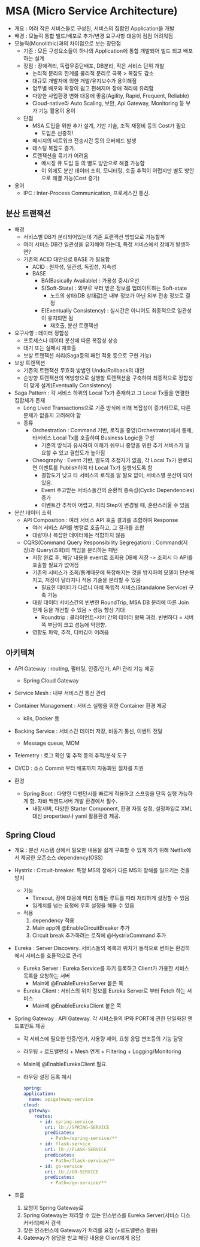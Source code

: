 # MSA (Micro Service Architecture)

- 개요 : 여러 작은 서비스들로 구성된, 서비스의 집합인 Application을 개발
- 배경 : 모놀릭 통합 빌드/배포로 추가/변경 요구사항 대응이 점점 어려워짐
- 모놀릭(Monolithic)과의 차이점으로 보는 장단점
  - 기존 : 모든 구성요소들이 하나의 Application에 통합 개발되어 빌드 되고 배포하는 설계
  - 장점 : 장애격리, 독립무중단배포, DB분리, 작은 서비스 단위 개발
    - 논리적 분리의 한계를 물리적 분리로 극복 > 복잡도 감소
    - 대규모 개발자에 의한 개발/유지보수가 용이해짐
    - 업무별 배포와 확장이 쉽고 편해지며 장애 격리에 유리함
    - 다양한 사업환경 변화 대응에 좋음(Agility, Rapid, Frequent, Reliable)
    - Cloud-native라 Auto Scaling, 보안, Api Gateway, Monitoring 등 부가 기능 활용이 용이
  - 단점
    - MSA 도입을 위한 추가 설계, 기반 기술, 조직 재정비 등의 Cost가 필요
      - 도입은 신중히!
    - 메시지의 네트워크 전송시간 등의 오버헤드 발생
    - 테스팅 복잡도 증가.
    - 트랜잭션을 묶기가 어려움
      - 메시징 큐 도입 등 의 별도 방안으로 해결 가능함
      - 이 외에도 분산 데이터 조회, 모니터링, 호출 추적이 어렵지만 별도 방안으로 해결 가능(Cost 증가)
- 용어
  - IPC : Inter-Process Communication, 프로세스간 통신.

## 분산 트랜잭션

- 배경
  - 서비스별 DB가 분리되어있는데 기존 트랜잭션 방법으로 가능할까
  - 여러 서비스 DB간 일관성을 유지해야 하는데, 특정 서비스에서 장애가 발생하면?
  - 기존의 ACID 대안으로 BASE 가 필요함
    - ACID : 원자성, 일관성, 독립성, 지속성
    - BASE
      - BA(Basically Available) : 가용성 중시/우선
      - S(Soft-State) : 외부로 부터 받은 정보를 업데이트하는 Soft-state
        - 노드의 상태(DB 상태값)은 내부 정보가 아닌 외부 전송 정보로 결정
      - E(Eventually Consistency) : 실시간은 아니어도 최종적으로 일관성이 유지되면 됨
        - 재호출, 분산 트랜잭션
- 요구사항 : 데이터 정합성
  - 프로세스나 데이터 분산에 따른 복잡성 상승
  - 대기 또는 실패시 재호출
  - 보상 트랜잭션 처리(Saga등의 패턴 적용 등으로 구현 가능)
- 보상 트랜잭션
  - 기존의 트랜잭션 무효화 방법인 Undo/Rollback의 대안
  - 순방향 트랜잭션의 역방향으로 실행할 트랜잭션을 구축하여 최종적으로 정합성이 맞게 설계(Eventually Consistency)
- Saga Pattern : 각 서비스 하위의 Local Tx가 존재하고 그 Local Tx들을 연결한 집합체가 존재
  - Long Lived Transactions으로 기존 방식에 비해 복잡성이 증가하므로, 다른 문제가 없을지 고려해야 함
  - 종류
    - Orchestration : Command 기반, 로직을 중앙(Orchestrator)에서 통제, 타서비스 Local Tx를 호출하여 Business Logic을 구성
      - 기존의 방식과 유사하여 이해가 쉬우나 중앙을 위한 추가 서비스가 필요할 수 있고 결합도가 높아짐
    - Cheography : Event 기반, 별도의 조정자가 없음, 각 Local Tx가 완료되면 이벤트를 Publish하여 타 Local Tx가 실행되도록 함
      - 결합도가 낮고 타 서비스의 로직을 알 필요 없이, 서비스별 분산이 되어 있음.
      - Event 주고받는 서비스들간의 순환적 종속성(Cyclic Dependencies) 증가
      - 이벤트간 추적이 어렵고, 처리 Step이 변경될 때, 혼란스러울 수 있음
- 분산 데이터 조회
  - API Composition : 여러 서비스 API 호출 결과를 조합하여 Response
    - 여러 서비스 API를 병렬로 호출하고, 그 결과를 조합
    - 대량이나 복잡한 데이터에는 적합하지 않음
  - CQRS(Command Query Responsibility Segregation) : Command(저장)과 Query(조회)의 책임을 분리하는 패턴
    - 저장 완료 후, 해당 내용을 event로 조회용 DB에 저장 -> 조회시 타 API를 호출할 필요가 없어짐
    - 기존의 서비스가 조회/통계때문에 복잡해지는 것을 방지하여 모델이 단순해지고, 저장이 달라지니 적용 기술을 분리할 수 있음
      - 필요한 데이터가 다르니 아예 독립적 서비스(Standalone Service) 구축 가능
    - 대량 데이터 서비스간의 빈번한 RoundTrip, MSA DB 분리에 따른 Join 한계 등을 개선할 수 있음 > 성능 향상 기대
      - Roundtrip : 클라이언트-서버 간의 데어터 왕복 과정. 빈번하다 = 서버 쪽 부담이 크고 성능에 악영향.
    - 영향도 파악, 추적, 디버깅이 어려움

## 아키텍쳐

- API Gateway : routing, 필터링, 인증/인가, API 관리 기능 제공
  - Spring Cloud Gateway
- Service Mesh : 내부 서비스간 통신 관리
- Container Management : 서비스 실행을 위한 Container 환경 제공
  - k8s, Docker 등
- Backing Service : 서비스간 데이터 저장, 비동기 통신, 이벤트 전달
  - Message queue, MOM
- Telemetry : 로그 확인 및 추적 등의 추적/분석 도구
- CI/CD : 소스 Commit 부터 배포까지 자동화된 절차를 지원

- 환경
  - Spring Boot : 다양한 디펜던시를 빠르게 적용하고 스프링을 단독 실행 가능하게 함. 자바 백엔드서버 개발 환경에서 필수.
    - 내장서버, 다양한 Starter Component, 환경 자동 설정, 설정파일로 XML 대신 properties나 yaml 활용환경 제공.

## Spring Cloud

- 개요 : 분산 시스템 상에서 필요한 내용을 쉽게 구축할 수 있게 하기 위해 Netflix에서 제공한 오픈소스 dependency(OSS)
- Hystrix : Circuit-breaker. 특정 MS의 장해가 다른 MS의 장해를 일으키는 것을 방지
  - 기능
    - Timeout, 장애 대응에 미리 정해둔 루트를 따라 처리하게 설정할 수 있음
    - 임계치를 넘는 요청에 우회 설정을 해둘 수 있음
  - 적용
    1. dependency 적용
    2. Main app에 @EnableCircuitBreaker 추가
    3. Circuit break 추가하려는 로직에 @HystrixCommand 추가
- Eureka : Server Discovery. 서비스들의 목록과 위치가 동적으로 변하는 환경하에서 서비스를 효율적으로 관리
  - Eureka Server : Eureka Service를 자기 등록하고 Client가 가용한 서비스 목록을 요청하는 서버
    - Main에 @EnableEurekaServer 붙은 쪽
  - Eureka Client : 서비스의 위치 정보를 Eureka Server로 부터 Fetch 하는 서비스
    - Main에 @EnableEurekaClient 붙은 쪽
- Spring Gateway : API Gateway. 각 서비스들의 IP와 PORT에 관한 단일화된 엔드포인트 제공
  - 각 서비스에 필요한 인증/인가, 사용량 제어, 요청 응답 변조등의 기능 담당
  - 라우팅 + 로드밸런싱 + Mesh 연계 + Filtering + Logging/Monitoring
  - Main에 @EnableEurekaClient 필요.
  - 라우팅 설정 등록 예시

    ```YAML
    spring:
    application:
      name: apigateway-service
    cloud:
      gateway:
        routes:
          - id: spring-service
            uri: lb://SPRING-SERVICE
            predicates:
              - Path=/spring-service/**
          - id: flask-service
            uri: lb://FLASK-SERVICE
            predicates:
              - Path=/flask-service/**
          - id: go-service
            uri: lb://GO-SERVICE
            predicates:
              - Path=/go-service/**
    ```

- 흐름
  1. 요청이 Spring Gateway로
  2. Spring Gateway는 처리할 수 있는 인스턴스를 Eureka Server(서비스 디스커버리)에서 검색
  3. 찾은 인스턴스에 Gateway가 처리를 요청 (+로드밸런스 활용)
  4. Gateway가 응답을 받고 해당 내용을 Client에게 응답
